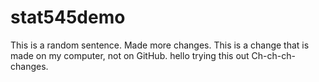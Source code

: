 # stat545demo
This is a random sentence. 
Made more changes. 
This is a change that is made on my computer, not on GitHub. 
hello trying this out 
Ch-ch-ch-changes. 
